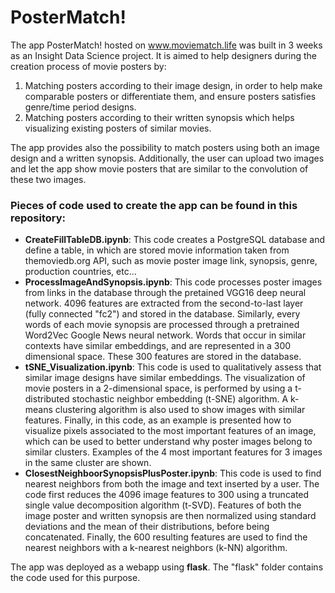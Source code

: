 # PosterMatch!

The app PosterMatch! hosted on www.moviematch.life was built in 3 weeks as an Insight Data Science project.
It is aimed to help designers during the creation process of movie posters by:
  1. Matching posters according to their image design, in order to help make comparable posters or differentiate them, and ensure posters satisfies genre/time period designs.
  2. Matching posters according to their written synopsis which helps visualizing existing posters of similar movies.

The app provides also the possibility to match posters using both an image design and a written synopsis.
Additionally, the user can upload two images and let the app show movie posters that are similar to the convolution of these two images.

### Pieces of code used to create the app can be found in this repository:

  - <b>CreateFillTableDB.ipynb</b>: This code creates a PostgreSQL database and define a table, in which are stored movie information taken from themoviedb.org API, such as movie poster image link, synopsis, genre, production countries, etc...
  - <b>ProcessImageAndSynopsis.ipynb</b>: This code processes poster images from links in the database through the pretained VGG16 deep neural network. 4096 features are extracted from the second-to-last layer (fully connected "fc2") and stored in the database. Similarly, every words of each movie synopsis are processed through a pretrained Word2Vec Google News neural network. Words that occur in similar contexts have similar embeddings, and are represented in a 300 dimensional space. These 300 features are stored in the database.
  - <b>tSNE_Visualization.ipynb</b>: This code is used to qualitatively assess that similar image designs have similar embeddings. The visualization of movie posters in a 2-dimensional space, is performed by using a t-distributed stochastic neighbor embedding (t-SNE) algorithm. A k-means clustering algorithm is also used to show images with similar features. Finally, in this code, as an example is presented how to visualize pixels associated to the most important features of an image, which can be used to better understand why poster images belong to similar clusters. Examples of the 4 most important features for 3 images in the same cluster are shown.
  - <b>ClosestNeighboorSynopsisPlusPoster.ipynb</b>: This code is used to find nearest neighbors from both the image and text inserted by a user. The code first reduces the 4096 image features to 300 using a truncated single value decomposition algorithm (t-SVD). Features of both the image poster and written synopsis are then normalized using standard deviations and the mean of their distributions, before being concatenated. Finally, the 600 resulting features are used to find the nearest neighbors with a k-nearest neighbors (k-NN) algorithm.

The app was deployed as a webapp using <b>flask</b>. The "flask" folder contains the code used for this purpose.
